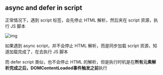 ## async and defer in script

正常情况下，遇到 script 标签，会先停止 HTML 解析，然后夹在 script 资源，执行 JS 脚本

![img](https://p3-juejin.byteimg.com/tos-cn-i-k3u1fbpfcp/b0a8a139519f46dfa2d1992c58eb5397~tplv-k3u1fbpfcp-zoom-in-crop-mark:3024:0:0:0.awebp)

如果遇到 async script，并不会停止 HTML 解析，而是同步加载 script 资源，知道加载完成了，在去执行 JS 脚本

而 defer script 类似，也不会停止 HTML 的解析，但是执行时机是在**所有元素解析完成之后，DOMContentLoaded事件触发之前**执行
